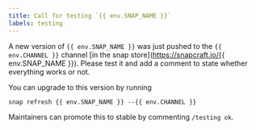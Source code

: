 ```yaml
---
title: Call for testing `{{ env.SNAP_NAME }}`
labels: testing
---
```

A new version of `{{ env.SNAP_NAME }}` was just pushed to the `{{ env.CHANNEL }}` channel [in the snap store](https://snapcraft.io/{{ env.SNAP_NAME }}). Please test it and add a comment to state whether everything works or not.

You can upgrade to this version by running

```shell
snap refresh {{ env.SNAP_NAME }} --{{ env.CHANNEL }}
```

Maintainers can promote this to stable by commenting `/testing ok`.

